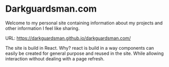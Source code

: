 # Darkguardsman.com

Welcome to my personal site containing information about my projects and other information I feel like sharing.

URL: <https://darkguardsman.github.io/darkguardsman.com/>

The site is build in React. Why? react is build in a way components can easily be created for general purpose and reused in the site. While allowing interaction without dealing with a page refresh.
